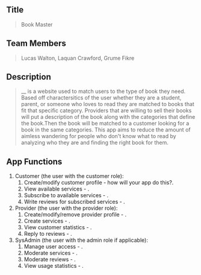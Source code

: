 ## Title
> Book Master
## Team Members
> Lucas Walton, Laquan Crawford, Grume Fikre 
## Description 
> __ is a website used to match users to the type of book they need. Based off charactersitics of the user whether they are a student, parent, or someone who loves to read they are matched to books that fit that specific category. Providers that are willing to sell their books will put a description of the book along with the categories that define the book.Then the book will be matched to a customer looking for a book in the same categories. This app aims to reduce the amount of aimless wandering for people who don't know what to read by analyzing who they are and finding the right book for them. 
> 
## App Functions
1. Customer (the user with the customer role):
    1. Create/modify customer profile - how will your app do this?.
    2. View available services - .
    3. Subscribe to available services - .
    4. Write reviews for subscribed services - .
2. Provider (the user with the provider role):
    1. Create/modify/remove provider profile - .
    2. Create services - .
    3. View customer statistics -  .
    4. Reply to reviews - .
3. SysAdmin (the user with the admin role if applicable):
    1. Manage user access - .
    2. Moderate services - .
    3. Moderate reviews - .
    4. View usage statistics - .

